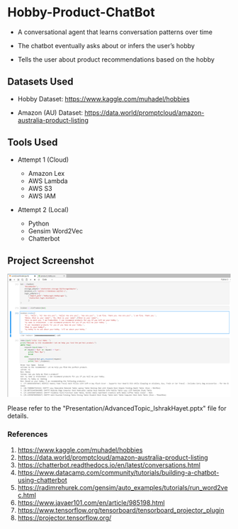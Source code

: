 # Hobby-Product-ChatBot

 - A conversational agent that learns conversation patterns over time

 - The chatbot eventually asks about or infers the user’s hobby

 - Tells the user about product recommendations based on the hobby
 
## Datasets Used

 - Hobby Dataset:
     https://www.kaggle.com/muhadel/hobbies 

 - Amazon (AU) Dataset:
     https://data.world/promptcloud/amazon-australia-product-listing 

## Tools Used

 - Attempt 1 (Cloud)
   - Amazon Lex
   - AWS Lambda
   - AWS S3
   - AWS IAM

 - Attempt 2 (Local)
   - Python
   - Gensim Word2Vec
   - Chatterbot
   
## Project Screenshot

![ChatBot in the Works](https://github.com/ihayet/Hobby-Product-ChatBot/blob/master/Presentation/Python_3.PNG?raw=true)
 
Please refer to the "Presentation/AdvancedTopic_IshrakHayet.pptx" file for details.

### References

1. https://www.kaggle.com/muhadel/hobbies
2. https://data.world/promptcloud/amazon-australia-product-listing
3. https://chatterbot.readthedocs.io/en/latest/conversations.html
4. https://www.datacamp.com/community/tutorials/building-a-chatbot-using-chatterbot
5. https://radimrehurek.com/gensim/auto_examples/tutorials/run_word2vec.html
6. https://www.javaer101.com/en/article/985198.html
7. https://www.tensorflow.org/tensorboard/tensorboard_projector_plugin
8. https://projector.tensorflow.org/

